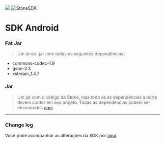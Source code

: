 [![](https://img.shields.io/badge/Language%20-Java-4682b4.svg)](https://jitpack.io/#jgabrielfreitas/DataControllerDemo)
![StoneSDK](https://cloud.githubusercontent.com/assets/2567823/11539067/6300c838-990c-11e5-9831-4f8ce691859e.png)


# SDK Android


### Fat Jar
> Um único .jar com todas as seguintes dependências:

* commons-codec-1.9
* gson-2.3
* xstream_1.4.7

### Jar
> Um jar com o código da Stone, mas todo as as dependências a parte devem conter em seu projeto.
Todas as dependências podem ser encontradas [aqui](https://github.com/stone-pagamentos/sdk-android-V2/tree/master/JARs).

---

### Change log
Você pode acompanhar as alterações da SDK por [aqui](https://github.com/stone-pagamentos/sdk-android-V2/blob/master/JARs/changelog.md).
